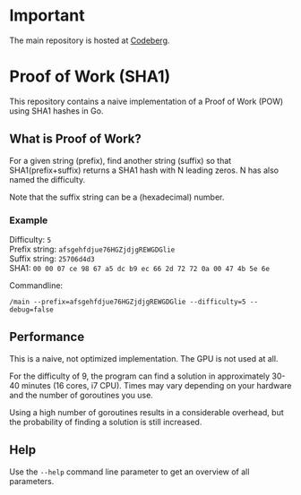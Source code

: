 # Important
The main repository is hosted at [Codeberg](https://codeberg.org/hohlerde/go-sha1-pow).

# Proof of Work (SHA1)
This repository contains a naive implementation of a Proof of Work (POW) using SHA1 hashes in Go.

## What is Proof of Work?
For a given string (prefix), find another string (suffix) so that SHA1(prefix+suffix) returns a SHA1 hash with N leading zeros. N has also named the difficulty.

Note that the suffix string can be a (hexadecimal) number.

### Example
Difficulty: `5`  
Prefix string: `afsgehfdjue76HGZjdjgREWGDGlie`  
Suffix string: `25706d4d3`  
SHA1: `00 00 07 ce 98 67 a5 dc b9 ec 66 2d 72 72 0a 00 47 4b 5e 6e`

Commandline:  
```
/main --prefix=afsgehfdjue76HGZjdjgREWGDGlie --difficulty=5 --debug=false
```

## Performance
This is a naive, not optimized implementation. The GPU is not used at all. 

For the difficulty of 9, the program can find a solution in approximately 30-40 minutes (16 cores, i7 CPU). Times may vary depending on your hardware and the number of goroutines you use.

Using a high number of goroutines results in a considerable overhead, but the probability of finding a solution is still increased.

## Help
Use the `--help` command line parameter to get an overview of all parameters. 
